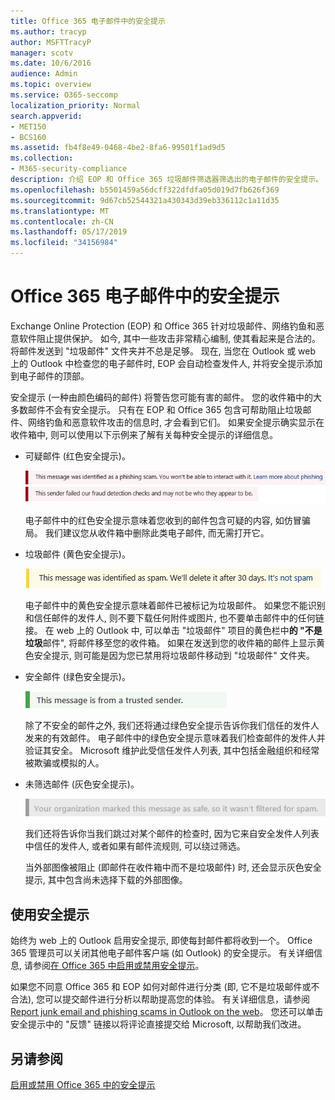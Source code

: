 ```yaml
---
title: Office 365 电子邮件中的安全提示
ms.author: tracyp
author: MSFTTracyP
manager: scotv
ms.date: 10/6/2016
audience: Admin
ms.topic: overview
ms.service: O365-seccomp
localization_priority: Normal
search.appverid:
- MET150
- BCS160
ms.assetid: fb4f8e49-0468-4be2-8fa6-99501f1ad9d5
ms.collection:
- M365-security-compliance
description: 介绍 EOP 和 Office 365 垃圾邮件筛选器筛选出的电子邮件的安全提示。
ms.openlocfilehash: b5501459a56dcff322dfdfa05d019d7fb626f369
ms.sourcegitcommit: 9d67cb52544321a430343d39eb336112c1a11d35
ms.translationtype: MT
ms.contentlocale: zh-CN
ms.lasthandoff: 05/17/2019
ms.locfileid: "34156984"
---
```

# <a name="safety-tips-in-email-messages-in-office-365"></a>Office 365 电子邮件中的安全提示

Exchange Online Protection (EOP) 和 Office 365 针对垃圾邮件、网络钓鱼和恶意软件阻止提供保护。 如今, 其中一些攻击非常精心编制, 使其看起来是合法的。 将邮件发送到 "垃圾邮件" 文件夹并不总是足够。 现在, 当您在 Outlook 或 web 上的 Outlook 中检查您的电子邮件时, EOP 会自动检查发件人, 并将安全提示添加到电子邮件的顶部。 
  
安全提示 (一种由颜色编码的邮件) 将警告您可能有害的邮件。 您的收件箱中的大多数邮件不会有安全提示。 只有在 EOP 和 Office 365 包含可帮助阻止垃圾邮件、网络钓鱼和恶意软件攻击的信息时, 才会看到它们。 如果安全提示确实显示在收件箱中, 则可以使用以下示例来了解有关每种安全提示的详细信息。
  
- 可疑邮件 (红色安全提示)。
    
    ![显示红色安全提示的屏幕截图。](media/5078a0be-e556-44a1-b169-09d780d26898.png)
  
    电子邮件中的红色安全提示意味着您收到的邮件包含可疑的内容, 如仿冒骗局。 我们建议您从收件箱中删除此类电子邮件, 而无需打开它。
    
- 垃圾邮件 (黄色安全提示)。
    
    ![显示黄色安全提示的屏幕截图。](media/793c9265-ea44-48fd-a98f-804fadd4163b.png)
  
    电子邮件中的黄色安全提示意味着邮件已被标记为垃圾邮件。 如果您不能识别和信任邮件的发件人, 则不要下载任何附件或图片, 也不要单击邮件中的任何链接。 在 web 上的 Outlook 中, 可以单击 "垃圾邮件" 项目的黄色栏中**的 "不是垃圾**邮件", 将邮件移至您的收件箱。 如果在发送到您的收件箱的邮件上显示黄色安全提示, 则可能是因为您已禁用将垃圾邮件移动到 "垃圾邮件" 文件夹。 
    
- 安全邮件 (绿色安全提示)。
    
    ![显示绿色安全提示的屏幕截图。](media/acbc11d0-f626-4848-9fbf-66eeeda3f803.png)
  
    除了不安全的邮件之外, 我们还将通过绿色安全提示告诉你我们信任的发件人发来的有效邮件。 电子邮件中的绿色安全提示意味着我们检查邮件的发件人并验证其安全。 Microsoft 维护此受信任发件人列表, 其中包括金融组织和经常被欺骗或模拟的人。
    
- 未筛选邮件 (灰色安全提示)。
    
    ![显示灰色安全提示的屏幕截图。](media/c4d0cf8f-08e9-4c84-beee-1d9e0b022e0a.png)
  
    我们还将告诉你当我们跳过对某个邮件的检查时, 因为它来自安全发件人列表中信任的发件人, 或者如果有邮件流规则, 可以绕过筛选。 
    
    当外部图像被阻止 (即邮件在收件箱中而不是垃圾邮件) 时, 还会显示灰色安全提示, 其中包含尚未选择下载的外部图像。
    
## <a name="working-with-safety-tips"></a>使用安全提示

始终为 web 上的 Outlook 启用安全提示, 即使每封邮件都将收到一个。 Office 365 管理员可以关闭其他电子邮件客户端 (如 Outlook) 的安全提示。 有关详细信息, 请参阅[在 Office 365 中启用或禁用安全提示](enable-or-disable-safety-tips.md)。
  
如果您不同意 Office 365 和 EOP 如何对邮件进行分类 (即, 它不是垃圾邮件或不合法), 您可以提交邮件进行分析以帮助提高您的体验。 有关详细信息，请参阅 [Report junk email and phishing scams in Outlook on the web](https://technet.microsoft.com/library/dn594557.aspx)。 您还可以单击安全提示中的 "反馈" 链接以将评论直接提交给 Microsoft, 以帮助我们改进。
  
## <a name="see-also"></a>另请参阅

[启用或禁用 Office 365 中的安全提示](enable-or-disable-safety-tips.md)

